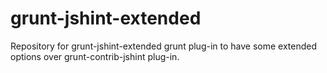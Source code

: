 # grunt-jshint-extended
Repository for grunt-jshint-extended grunt plug-in to have some extended options over grunt-contrib-jshint plug-in.

